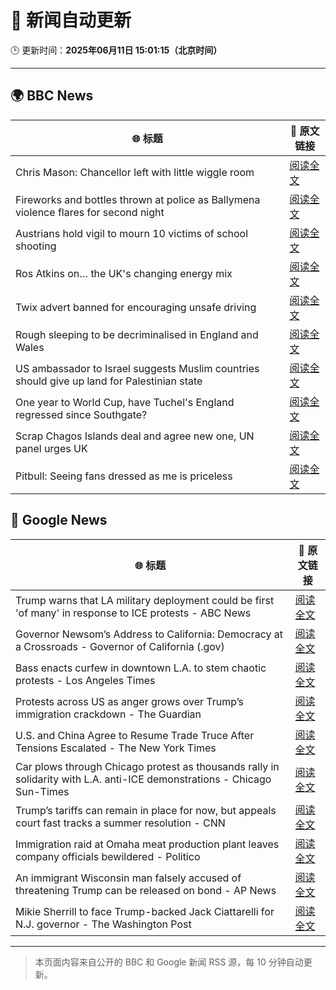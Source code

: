 # 🧠 新闻自动更新

🕒 更新时间：**2025年06月11日 15:01:15（北京时间）**

---

## 🌍 BBC News

| 🌐 标题 | 🔗 原文链接 |
|--------|-------------|
| Chris Mason: Chancellor left with little wiggle room | [阅读全文](https://www.bbc.com/news/articles/c9q0rd1x5l5o) |
| Fireworks and bottles thrown at police as Ballymena violence flares for second night | [阅读全文](https://www.bbc.com/news/articles/c0k3le25r8ro) |
| Austrians hold vigil to mourn 10 victims of school shooting | [阅读全文](https://www.bbc.com/news/articles/ced27g4e6xwo) |
| Ros Atkins on… the UK's changing energy mix | [阅读全文](https://www.bbc.com/news/videos/c5yxd7ry2n7o) |
| Twix advert banned for encouraging unsafe driving | [阅读全文](https://www.bbc.com/news/articles/c5y5ez8189lo) |
| Rough sleeping to be decriminalised in England and Wales | [阅读全文](https://www.bbc.com/news/articles/czdyz848j0no) |
| US ambassador to Israel suggests Muslim countries should give up land for Palestinian state | [阅读全文](https://www.bbc.com/news/articles/cd628z2nwyvo) |
| One year to World Cup, have Tuchel's England regressed since Southgate? | [阅读全文](https://www.bbc.com/sport/football/articles/cx27z1l5pdzo) |
| Scrap Chagos Islands deal and agree new one, UN panel urges UK | [阅读全文](https://www.bbc.com/news/articles/cyvmz0q0335o) |
| Pitbull: Seeing fans dressed as me is priceless | [阅读全文](https://www.bbc.com/news/articles/cq85j7324lzo) |

## 📰 Google News

| 🌐 标题 | 🔗 原文链接 |
|--------|-------------|
| Trump warns that LA military deployment could be first 'of many' in response to ICE protests - ABC News | [阅读全文](https://news.google.com/rss/articles/CBMiqwFBVV95cUxQWVRDREJvcWFQX09iUzZOX1l3d2hlck1PUFpmMXNlaXBjOTA3ZkhtV2VaMDRxNjZ4Tlhkek90RGJ1ZkE3dlBkODN5TDZILVZlNjVHX21tYmNfdE1qd3IteTRSREtRQzctc0JCQjl0NHZIV2FPLUlwbWhIa0JYZzBmcVRUdE4xajQtSGl4anIzUHptYnRnSFdZWGRWaEQtd2NvZUhIOVNEUnBRMknSAbABQVVfeXFMTi1NTEdrTkR2cWNYUVFWR0RDNVhUQVlSQmtjQWFJeHNHTXp6RndQME1hUkRQczBWM2g4U28wSjlTamNsZ1piZzQ2NkJ0ZXBFblJvcWdXeXRqX1F5cDBZdksybmZkc05HTXFmVTJFNjhyMkl6VXpRX1h0d2h2QWxhMXhRYk9LMVB2d1YybjZhVlRMWTZTWk1LTGxJcno4bVRYMkdxU0wyZkJUWDlYbHpsVEY?oc=5) |
| Governor Newsom’s Address to California: Democracy at a Crossroads - Governor of California (.gov) | [阅读全文](https://news.google.com/rss/articles/CBMioAFBVV95cUxPTHBTOXM2amZPOU5HcG5ScS1xVkpsQkxPUVNQQUFfVHo4bUpNODFkLXJMejhtWnQzaFBDNDB3Rlg1OHE4SXowVVh2RmdHMTV4SzJ1MUVxcmwzbUZEakhBR0pDMlZiekNoVXY5UTNnRnFUdWNIOHA4T1ZPdzgycko0MWE1ZVotSHJXNHIzdGExZTNaajdMRG92TmljQTdnQjdO?oc=5) |
| Bass enacts curfew in downtown L.A. to stem chaotic protests - Los Angeles Times | [阅读全文](https://news.google.com/rss/articles/CBMiswFBVV95cUxOX1N0TTRfYWc1bGpPTnU5M3VyNnNONktjM3d2YUtJTUxjSTNYSURETGtJLWJPaDBXb1VoOFVhdGk2QUMtNDQ1bU96NXBPVWl4bjhxMnJoS3l4ZWcycHF1dFdkWVhKTVQyV1RsQUNWcWlWYUJzZ0RGS0Y1Z01mbDQwYWhnYV92ZHVSbU4xdFdVWUllVVF2eFZ6NzgtZHVyNUk4TTNhdVEtdkhkcDhlLWNycWttSQ?oc=5) |
| Protests across US as anger grows over Trump’s immigration crackdown - The Guardian | [阅读全文](https://news.google.com/rss/articles/CBMigwFBVV95cUxOQWYyTkNRRElIeXRKNVJoS3FDOWZXdmdCRXRSU3AwUGNOSGlmU3l4WlMzdFFDOWRYTzc3NlFpaVJ5RWVsTFZUYjhVV2ZfeUc3bDhXLVZpb2czdExGbkdLV05kVllZaklrTDJiTXFJLWhaM3FBSTZzcVdlaDJmVC1lMmJ1bw?oc=5) |
| U.S. and China Agree to Resume Trade Truce After Tensions Escalated - The New York Times | [阅读全文](https://news.google.com/rss/articles/CBMiggFBVV95cUxNTDd2ZGpVclo3VEVrb1pNUmU5M2ZWRVJzX3c5V0pHLVZQQTFJU3N5VjRXM0NGYktScDVSNU1IU1BxOTdRMU9PS3hNbEp3N1RhX002WGNVN2FyR2tGc2U3czRYclFycFMyV0NBZGowTlNITEFYNU84WWZqMVNoSUlNZll3?oc=5) |
| Car plows through Chicago protest as thousands rally in solidarity with L.A. anti-ICE demonstrations - Chicago Sun-Times | [阅读全文](https://news.google.com/rss/articles/CBMingFBVV95cUxQdnpTUWt4ejhCNXdmbUFlaEROQ2NWMFJzLWt6bzNDYnZEdjJaWTFxNUNuOUpzRGJqMGpDZVhtQlJaNkh2eVBGMk02N3otaC1xWWt2NXJtWlR2S0ViMUc1UGhvWElMTXoxS0VCV2h2X2xfXzBkeFQtbVdqMTFyOFRYOXRMaE9VanpiRWFtVUpHcm9hcU9KbTdtOG1wTndBdw?oc=5) |
| Trump’s tariffs can remain in place for now, but appeals court fast tracks a summer resolution - CNN | [阅读全文](https://news.google.com/rss/articles/CBMifEFVX3lxTE5QUGtlb0RweVMwQWpYN0dCelJxaWowQS0xREhJaVR6b0xockZPU2hsOFMyRUJINlprbDBndEJONnBzSEJwZXFxblFCbWJMRGlsWTNfMGcycUhEUlZscTRDOWVpajlhNFM3MnlrM2VQTmtIcnY3SDc2YkpkcnLSAYIBQVVfeXFMTThBRTVROGJtVmJ3TVFDZmZqekpmTERwa3pubUhOWk9pMTd3dHBxbUpuRV82aktXbkpvSS1QcE1fVnhLb1NKclprV2N4LWdiZkVXeWw1UW5uZVdwam9EeHZxTE1xR0Fabl9lY3ZuNDRJSUNNdjJ4MzkybEZpS051YWVTUQ?oc=5) |
| Immigration raid at Omaha meat production plant leaves company officials bewildered - Politico | [阅读全文](https://news.google.com/rss/articles/CBMizgFBVV95cUxPTjl4aFgzUXV1S2JSaGZ6UklqdTRHWllVWXpYV0hDUS1OaEdwLVB2VWRDZ2FoMjY3cVl1d0NTUXVrVlRGcEUtek9JdUFGeXd4eWhlZFZBdUgtTk92UWl4dlJKMzlZVEkxOERYOVpXdUZWbGlYSFZvSUF0TUFuZWNHT3Y5alZrR3hMZ084SXZ1UUdsOW9FOGNmUWdIZ3FuREdYdW1uTjJtUnBhVmFnV3ZSaEdJX1hRMTN6ZFBxLWF5M2xoNFZsTG9qdy13SHRTdw?oc=5) |
| An immigrant Wisconsin man falsely accused of threatening Trump can be released on bond - AP News | [阅读全文](https://news.google.com/rss/articles/CBMiqwFBVV95cUxNOUNicHFmTEZHR091UXlkMDhNbGZRX0hUSTlUUDNZdktpTXR3bEpQdlJRczk2MlVad0MwR1hxdWJwR09ETVhzZ1JjZW1rVE1ReEx1SklMRFN6dkxXQi00bFlzTy1fbUdnSUZRV2FfZFJDSHR1RVM3aWpGeG1jS1VXWG5VOHBLdjFTVTVkWXNUcUFIYUlraHdsWkRlMHMtWkMzM2JtdXVlMURqVGM?oc=5) |
| Mikie Sherrill to face Trump-backed Jack Ciattarelli for N.J. governor - The Washington Post | [阅读全文](https://news.google.com/rss/articles/CBMinAFBVV95cUxOaVF5Rk5MdzNWWmVQejVsS0FTbVZMc1IyM0RMRUJrcE1MMWxQSjduMW9fS3ktRk1CdzVwUnpjNmY1ZXFvajNkaUc5dXFnM01fUE1UZW84QlZxZEtFb1lPcFhwVFRwekFPZU1vVFVtWXBLVmxqRWhldGlkTjVIQThtR0xZTk1ENFMweGg4NFNhQVU0dE52emc2REdMRjI?oc=5) |

---
> 本页面内容来自公开的 BBC 和 Google 新闻 RSS 源，每 10 分钟自动更新。